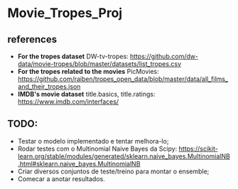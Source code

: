 # Movie_Tropes_Proj


## references
+ **For the tropes dataset**
DW-tv-tropes: <https://github.com/dw-data/movie-tropes/blob/master/datasets/list_tropes.csv>
+ **For the tropes related to the movies**
PicMovies: <https://github.com/raiben/tropes_open_data/blob/master/data/all_films_and_their_tropes.json>
+ **IMDB's movie dataset**
 title.basics, title.ratings: <https://www.imdb.com/interfaces/>
 
 ## TODO:
 + Testar o modelo implementado e tentar melhora-lo;
 + Rodar testes com o Multinomial Naive Bayes da Scipy: <https://scikit-learn.org/stable/modules/generated/sklearn.naive_bayes.MultinomialNB.html#sklearn.naive_bayes.MultinomialNB>
 + Criar diversos conjuntos de teste/treino para montar o ensemble;
 + Comecar a anotar resultados.
